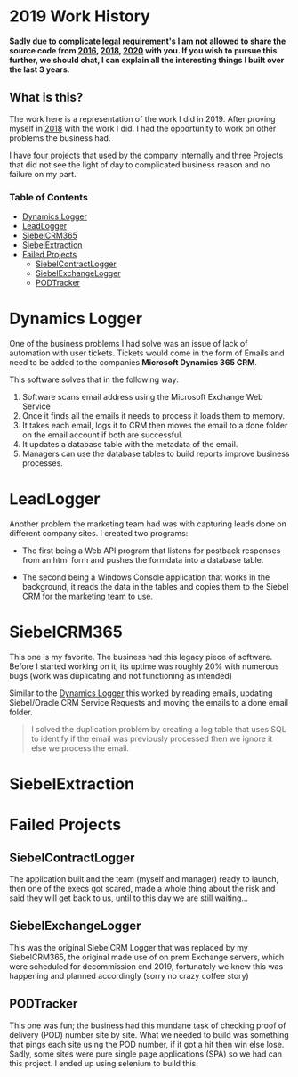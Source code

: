 # 2019 Work History

 **Sadly due to complicate legal requirement's I am not allowed to share the source code from [2016](https://github.com/Lwachira/2018-Work-History), [2018](https://github.com/Lwachira/2019-Work-History), [2020](https://github.com/Lwachira/2020-Work-History) with you. If you wish to pursue this further, we should chat, I can explain all the interesting things I built over the last 3 years**.
## What is this?

The work here is a representation of the work I did in 2019. After proving myself in [2018](https://github.com/Lwachira/2018-Work-History) with the work I did. I had the opportunity to work on other problems the business had. 

I have four projects that used by the company internally and three Projects that did not see the light of day to complicated business reason and no failure on my part.


### Table of Contents
- [Dynamics Logger](#dynamics-logger)
- [LeadLogger](#leadlogger)
- [SiebelCRM365](#siebelcrm365)
- [SiebelExtraction](#siebelextraction)
- [Failed Projects](#failed-projects)
    - [SiebelContractLogger](#siebelcontractlogger)
    - [SiebelExchangeLogger](#siebelexchangelogger)
    - [PODTracker](#podtracker)
    

# Dynamics Logger

One of the business problems I had solve was an issue of lack of automation with user tickets. Tickets would come in the form of Emails and need to be added to the companies **Microsoft Dynamics 365 CRM**. 

This software solves that in the following way: 
1. Software scans email address using the Microsoft Exchange Web Service
2. Once it finds all the emails it needs to process it loads them to memory. 
3. It takes each email, logs it to CRM then moves the email to a done folder on the email account if both are successful.
4. It updates a database table with the metadata of the email.
5. Managers can use the database tables to build reports improve business processes.


# LeadLogger

Another problem the marketing team had was with capturing leads done on different company sites. I created two programs: 
- The first being a Web API program that listens for postback responses from an html form and pushes the formdata into a database table.

- The second being a Windows Console application that works in the background, it reads the data in the tables and copies them to the Siebel CRM for the marketing team to use.

# SiebelCRM365

This one is my favorite. The business had this legacy piece of software. Before I started working on it, its uptime was roughly 20% with numerous bugs (work was duplicating and not functioning as intended)

Similar to the [Dynamics Logger](#dynamics-logger) this worked by reading emails, updating Siebel/Oracle CRM Service Requests and moving the emails to a done email folder. 

> I solved the duplication problem by creating a log table that uses SQL to identify if the email was previously processed then we ignore it else we process the email.

# SiebelExtraction

# Failed Projects

## SiebelContractLogger

The application built and the team (myself and manager) ready to launch, then one of the execs got scared, made a whole thing about the risk and said they will get back to us, until to this day we are still waiting...

## SiebelExchangeLogger

This was the original SiebelCRM Logger that was replaced by my SiebelCRM365, the original made use of on prem Exchange servers, which were scheduled for decommission end 2019, fortunately we knew this was happening and planned accordingly (sorry no crazy coffee story)

## PODTracker

This one was fun; the business had this mundane task of checking proof of delivery (POD) number site by site. What we needed to build was something that pings each site using the POD number, if it got a hit then win else lose. Sadly, some sites were pure single page applications (SPA) so we had can this project. I ended up using selenium to build this.
